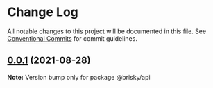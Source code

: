 # Change Log

All notable changes to this project will be documented in this file.
See [Conventional Commits](https://conventionalcommits.org) for commit guidelines.

## [0.0.1](https://github.com/xhl592576605/brisky/compare/v0.0.0...v0.0.1) (2021-08-28)

**Note:** Version bump only for package @brisky/api
